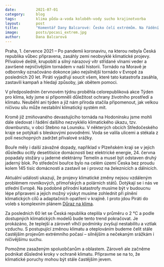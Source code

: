 ```yaml
---
date:         2021-07-01
category:     blog
tags:         klima půda-a-voda koloběh-vody sucho krajinotvorba
layout:       post
title:        "Komentář Dany Balcarové: Česko čelí extrémům. Na řádění přírodních živlů se musíme mnohem lépe připravit"
image:        posts/pocasi_extrem.jpg
author:       Dana Balcarová
---
```


 

Praha, 1. července 2021 – Po pandemii koronaviru, na kterou nebyla Česká republika vůbec připravena, zasáhly zemi neobvyklé klimatické projevy. Přívalové deště, krupobití a silný nárazový vítr střídané vlnami veder a završené nejničivějším tornádem v naší historii. Tornádo na Moravě je odborníky označováno dokonce jako nejsilnější tornádo v Evropě za posledních 20 let. Piráti vyjadřují soucit všem, které tato katastrofa zasáhla, zastavili kampaň a hledají způsoby, jak obětem pomoci. 

V předposledním červnovém týdnu proběhla celorepubliková akce Týden pro klima, kdy jsme si připomněli důležitost ochrany životního prostředí a klimatu. Neuběhl ani týden a již nám příroda stačila připomenout, jak velkou ničivou sílu může nestabilní klimatický systém mít. 

Kromě již zmiňovaného devastujícího tornáda na Hodonínsku jsme mohli dále sledovat i řádění dalšího nezvyklélo klimatického úkazu, tzv. downburstu, v obci Stebno na Lounsku. V některých obcích Středočeského kraje se potýkali s bleskovými povodněmi. Voda se valila ulicemi a stékala z polí neschopných zadržet přívalové srážky. 

Bouře měly i další závažné dopady, například v Plzeňském kraji se v jejich důsledku ocitly desetitisíce domácností bez elektrické energie, 24. června popadaly stožáry u jaderné elektrárny Temelín a  musel být odstaven druhý jaderný blok. Po středeční bouřce bylo na celém území Česka bez proudu kolem 145 tisíc domácností a zastavil se i provoz na železnicích a dálnicích.

Aktuální události ukazují, že projevy klimatické změny nejsou vzdáleným problémem rovníkových, přímořských a polárních států. Dotýkají se i nás ve střední Evropě. Na podobné přírodní katastrofy musíme být v budoucnu lépe připraveni a jejich možný výskyt musíme zohlednit při plnění klimatických cílů a adaptačních opatření v krajině. I proto jdou Piráti do voleb s komplexním plánem [Důraz na klima](https://www.piratiastarostove.cz/program/plan/duraz-na-klima/).

Za posledních 60 let se Česká republika oteplila v průměru o 2 °C a podle dostupných klimatických modelů bude tento trend pokračovat. Je prokázáno, že teplejší a zároveň vlhčí podmínky zvyšují nestabilitu a vztlak vzduchu. S postupující změnou klimatu a oteplováním budeme čelit stále častějším projevům extrémního počasí – silnějším a nečekaným srážkám i ničivějšímu suchu.

 

Pomožme zasaženým spoluobčanům a oblastem. Zároveň ale začněme podnikat důsledné kroky v ochraně klimatu. Připravme se na to, že klimatické poruchy mohou být stále častějším jevem. 
